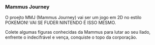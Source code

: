 ### Mammus Journey

O proejto MMJ (Mammus Journey) vai ser um jogo em 2D no estilo POKEMON!
VAI SE FUDER NINTENDO É ISSO MESMO.

Colete algumas figuras conhecidas da Mammus para lutar ao seu llado, enfrente o indecifrável e vença, conquiste o topo da corporação.
